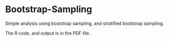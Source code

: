# Bootstrap-Sampling
Simple analysis using bootstrap sampling, and stratified bootstrap sampling.

The R code, and output is in the PDF file.
